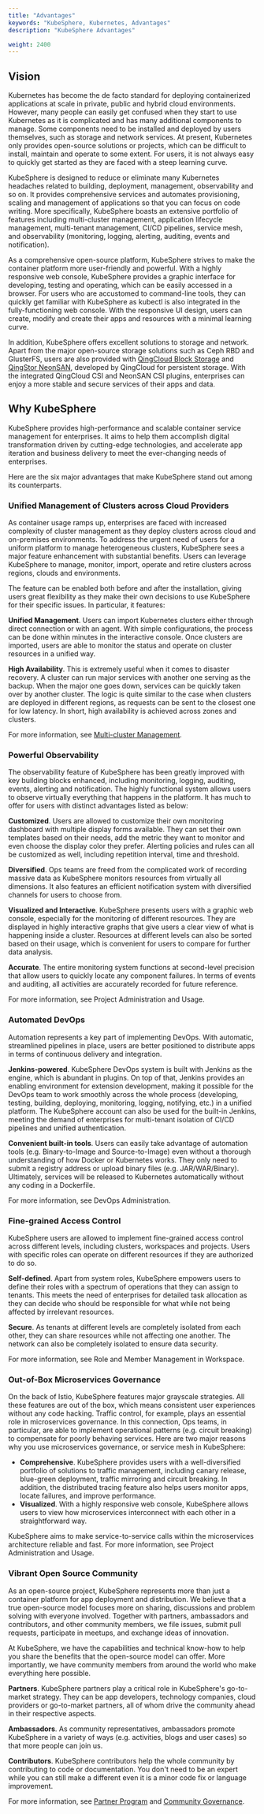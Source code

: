 ```yaml
---
title: "Advantages"
keywords: "KubeSphere, Kubernetes, Advantages"
description: "KubeSphere Advantages"

weight: 2400
---
```


## Vision

Kubernetes has become the de facto standard for deploying containerized applications at scale in private, public and hybrid cloud environments. However, many people can easily get confused when they start to use Kubernetes as it is complicated and has many additional components to manage. Some components need to be installed and deployed by users themselves, such as storage and network services. At present, Kubernetes only provides open-source solutions or projects, which can be difficult to install, maintain and operate to some extent. For users, it is not always easy to quickly get started as they are faced with a steep learning curve.

KubeSphere is designed to reduce or eliminate many Kubernetes headaches related to building, deployment, management, observability and so on. It provides comprehensive services and automates provisioning, scaling and management of applications so that you can focus on code writing. More specifically, KubeSphere boasts an extensive portfolio of features including multi-cluster management, application lifecycle management, multi-tenant management, CI/CD pipelines, service mesh, and observability (monitoring, logging, alerting, auditing, events and notification).

As a comprehensive open-source platform, KubeSphere strives to make the container platform more user-friendly and powerful. With a highly responsive web console, KubeSphere provides a graphic interface for developing, testing and operating, which can be easily accessed in a browser. For users who are accustomed to command-line tools, they can quickly get familiar with KubeSphere as kubectl is also integrated in the fully-functioning web console. With the responsive UI design, users can create, modify and create their apps and resources with a minimal learning curve.

In addition, KubeSphere offers excellent solutions to storage and network. Apart from the major open-source storage solutions such as Ceph RBD and GlusterFS, users are also provided with [QingCloud Block Storage](https://docs.qingcloud.com/product/storage/volume/) and [QingStor NeonSAN](https://docs.qingcloud.com/product/storage/volume/super_high_performance_shared_volume/), developed by QingCloud for persistent storage. With the integrated QingCloud CSI and NeonSAN CSI plugins, enterprises can enjoy a more stable and secure services of their apps and data.

## Why KubeSphere

KubeSphere provides high-performance and scalable container service management for enterprises. It aims to help them accomplish digital transformation driven by cutting-edge technologies, and accelerate app iteration and business delivery to meet the ever-changing needs of enterprises.

Here are the six major advantages that make KubeSphere stand out among its counterparts.

### Unified Management of Clusters across Cloud Providers

As container usage ramps up, enterprises are faced with increased complexity of cluster management as they deploy clusters across cloud and on-premises environments. To address the urgent need of users for a uniform platform to manage heterogeneous clusters, KubeSphere sees a major feature enhancement with substantial benefits. Users can leverage KubeSphere to manage, monitor, import, operate and retire clusters across regions, clouds and environments.

The feature can be enabled both before and after the installation, giving users great flexibility as they make their own decisions to use KubeSphere for their specific issues. In particular, it features:

**Unified Management**. Users can import Kubernetes clusters either through direct connection or with an agent. With simple configurations, the process can be done within minutes in the interactive console. Once clusters are imported, users are able to monitor the status and operate on cluster resources in a unified way.

**High Availability**. This is extremely useful when it comes to disaster recovery. A cluster can run major services with another one serving as the backup. When the major one goes down, services can be quickly taken over by another cluster. The logic is quite similar to the case when clusters are deployed in different regions, as requests can be sent to the closest one for low latency. In short, high availability is achieved across zones and clusters.

For more information, see [Multi-cluster Management](../../multicluster-management/).

### Powerful Observability

The observability feature of KubeSphere has been greatly improved with key building blocks enhanced, including monitoring, logging, auditing, events, alerting and notification. The highly functional system allows users to observe virtually everything that happens in the platform. It has much to offer for users with distinct advantages listed as below:

**Customized**. Users are allowed to customize their own monitoring dashboard with multiple display forms available. They can set their own templates based on their needs, add the metric they want to monitor and even choose the display color they prefer. Alerting policies and rules can all be customized as well, including repetition interval, time and threshold.

**Diversified**. Ops teams are freed from the complicated work of recording massive data as KubeSphere monitors resources from virtually all dimensions. It also features an efficient notification system with diversified channels for users to choose from.

**Visualized and Interactive**. KubeSphere presents users with a graphic web console, especially for the monitoring of different resources. They are displayed in highly interactive graphs that give users a clear view of what is happening inside a cluster. Resources at different levels can also be sorted based on their usage, which is convenient for users to compare for further data analysis.

**Accurate**. The entire monitoring system functions at second-level precision that allow users to quickly locate any component failures. In terms of events and auditing, all activities are accurately recorded for future reference.

For more information, see Project Administration and Usage.

### Automated DevOps

Automation represents a key part of implementing DevOps. With automatic, streamlined pipelines in place, users are better positioned to distribute apps in terms of continuous delivery and integration.

**Jenkins-powered**. KubeSphere DevOps system is built with Jenkins as the engine, which is abundant in plugins. On top of that, Jenkins provides an enabling environment for extension development, making it possible for the DevOps team to work smoothly across the whole process (developing, testing, building, deploying, monitoring, logging, notifying, etc.) in a unified platform. The KubeSphere account can also be used for the built-in Jenkins, meeting the demand of enterprises for multi-tenant isolation of CI/CD pipelines and unified authentication.

**Convenient built-in tools**. Users can easily take advantage of automation tools (e.g. Binary-to-Image and Source-to-Image) even without a thorough understanding of how Docker or Kubernetes works. They only need to submit a registry address or upload binary files (e.g. JAR/WAR/Binary). Ultimately, services will be released to Kubernetes automatically without any coding in a Dockerfile.

For more information, see DevOps Administration.

### Fine-grained Access Control

KubeSphere users are allowed to implement fine-grained access control across different levels, including clusters, workspaces and projects. Users with specific roles can operate on different resources if they are authorized to do so.

**Self-defined**. Apart from system roles, KubeSphere empowers users to define their roles with a spectrum of operations that they can assign to tenants. This meets the need of enterprises for detailed task allocation as they can decide who should be responsible for what while not being affected by irrelevant resources.

**Secure**. As tenants at different levels are completely isolated from each other, they can share resources while not affecting one another. The network can also be completely isolated to ensure data security.

For more information, see Role and Member Management in Workspace.

### Out-of-Box Microservices Governance

On the back of Istio, KubeSphere features major grayscale strategies. All these features are out of the box, which means consistent user experiences without any code hacking. Traffic control, for example, plays an essential role in microservices governance. In this connection, Ops teams, in particular, are able to implement operational patterns (e.g. circuit breaking) to compensate for poorly behaving services. Here are two major reasons why you use microservices governance, or service mesh in KubeSphere:

- **Comprehensive**. KubeSphere provides users with a well-diversified portfolio of solutions to traffic management, including canary release, blue-green deployment, traffic mirroring and circuit breaking. In addition, the distributed tracing feature also helps users monitor apps, locate failures, and improve performance. 
- **Visualized**. With a highly responsive web console, KubeSphere allows users to view how microservices interconnect with each other in a straightforward way.

KubeSphere aims to make service-to-service calls within the microservices architecture reliable and fast. For more information, see Project Administration and Usage.

### Vibrant Open Source Community

As an open-source project, KubeSphere represents more than just a container platform for app deployment and distribution. We believe that a true open-source model focuses more on sharing, discussions and problem solving with everyone involved. Together with partners, ambassadors and contributors, and other community members, we file issues, submit pull requests, participate in meetups, and exchange ideas of innovation.

At KubeSphere, we have the capabilities and technical know-how to help you share the benefits that the open-source model can offer. More importantly, we have community members from around the world who make everything here possible.

**Partners**. KubeSphere partners play a critical role in KubeSphere's go-to-market strategy. They can be app developers, technology companies, cloud providers or go-to-market partners, all of whom drive the community ahead in their respective aspects.

**Ambassadors**. As community representatives, ambassadors promote KubeSphere in a variety of ways (e.g. activities, blogs and user cases) so that more people can join us.

**Contributors**. KubeSphere contributors help the whole community by contributing to code or documentation. You don't need to be an expert while you can still make a different even it is a minor code fix or language improvement.

For more information, see [Partner Program](https://kubesphere.io/partner/) and [Community Governance](https://kubesphere.io/contribution/).